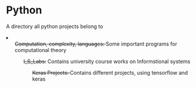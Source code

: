 # Python
A directory all python projects belong to

<li>
  <ul> <s> Computation, complexity, languages: </s> Some important programs for computational theory
    
  <ul> <s> I_S_Labs:</s> Contains university course works on Informstional systems
  
  <ul> <s> Keras Projects: </s> Contains different projects, using tensorflow and keras
</li>
